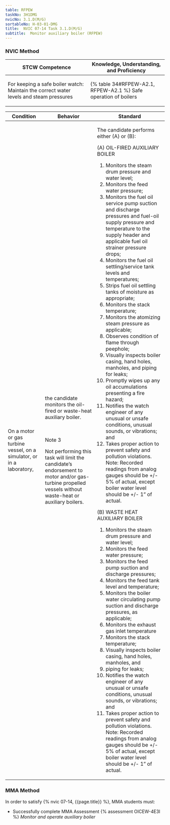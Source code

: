 ```yaml
---
table: RFPEW
taskNo: 3H1DMG
nvicNo: 3.1.D(M/G) 
sortableNo: H-03-01-DMG
title:  NVIC 07-14 Task 3.1.D(M/G) 
subtitle:  Monitor auxiliary boiler (RFPEW)
---
```






### NVIC Method

<a style="display:none;" onclick="togglevisibility('nvic_methods')" >Show NVIC method.</a>

<div id='nvic_methods' class='show'>

<table>
<thead>
<tr>
<th class='forty'> STCW Competence </th>
<th class='sixty'> Knowledge, Understanding, and Proficiency </th>
</tr>
</thead>

<tbody>
<tr><td markdown='1'>

For keeping a safe boiler watch: Maintain the correct water levels and steam pressures

</td><td markdown='1'>

{% table 34#RFPEW-A2.1, RFPEW-A2.1 %} Safe operation of boilers

</td></tr>


</tbody>
</table>


<table>
<thead>
<tr><th class='twenty'>  Condition </th><th class='twenty'> Behavior </th><th  class='sixty'>Standard </th></tr>
</thead>
<tbody >



<tr><td markdown='1'>

On a motor or gas turbine vessel, on a simulator, or in a laboratory,

</td><td markdown='1'>

the candidate monitors the oil-fired or waste-heat auxiliary boiler.

<br>

<div class="tooltip" markdown='1'>

Note 3

Not performing this task will limit the candidate’s endorsement to motor and/or gas-turbine propelled vessels without waste-heat or auxiliary boilers. 

</div>


</td><td markdown='1'>

The candidate performs either (A) or (B): 

(A) OIL-FIRED AUXILIARY BOILER

1. Monitors the steam drum pressure and water level;
2. Monitors the feed water pressure;
3. Monitors the fuel oil service pump suction and discharge pressures and fuel-oil supply pressure and temperature to the supply header and applicable fuel oil strainer pressure drops;
4. Monitors the fuel oil settling/service tank levels and temperatures;
5. Strips fuel oil settling tanks of moisture as appropriate;
6. Monitors the stack temperature;
7. Monitors the atomizing steam pressure as applicable;
8. Observes condition of flame through peephole;
9. Visually inspects boiler casing, hand holes, manholes, and piping for leaks;
10. Promptly wipes up any oil accumulations presenting a fire hazard;
11. Notifies the watch engineer of any unusual or unsafe conditions, unusual sounds, or vibrations; and
12. Takes proper action to prevent safety and pollution violations. Note: Recorded readings from analog gauges should be +/- 5% of actual, except boiler water level should be +/- 1” of actual. 

(B) WASTE HEAT AUXILIARY BOILER

1. Monitors the steam drum pressure and water level;
2. Monitors the feed water pressure;
3. Monitors the feed pump suction and discharge pressures;
4. Monitors the feed tank level and temperature;
5. Monitors the boiler water circulating pump suction and discharge pressures, as applicable;
6. Monitors the exhaust gas inlet temperature
7. Monitors the stack temperature;
8. Visually inspects boiler casing, hand holes, manholes, and
9. piping for leaks;
10. Notifies the watch engineer of any unusual or unsafe conditions, unusual sounds, or vibrations; and
11. Takes proper action to prevent safety and pollution violations. Note: Recorded readings from analog gauges should be +/- 5% of actual, except boiler water level should be +/- 1” of actual.

</td></tr>
</tbody>
</table>
</div>


### MMA Method

In order to satisfy  {% nvic 07-14, {{page.title}}  %}, MMA students must:

* Successfully complete MMA Assessment {% assessment OICEW-4E3I %} *Monitor and operate auxiliary boiler*